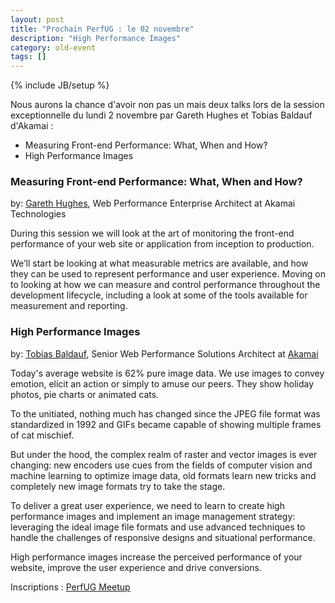```yaml
---
layout: post
title: "Prochain PerfUG : le 02 novembre"
description: "High Performance Images"
category: old-event
tags: []
---
```

{% include JB/setup %}

Nous aurons la chance d'avoir non pas un mais deux talks lors de la session exceptionnelle du lundi 2 novembre par Gareth Hughes et Tobias Baldauf d'Akamai :

 - Measuring Front-end Performance: What, When and How?
 - High Performance Images
<!-- more -->

### Measuring Front-end Performance: What, When and How?  

by: [Gareth Hughes](https://uk.linkedin.com/pub/gareth-hughes/17/743/2ab), Web Performance Enterprise Architect at Akamai Technologies 

During this session we will look at the art of monitoring the front-end performance of your web site or application from inception to production.   

We’ll start be looking at what measurable metrics are available, and how they can be used to represent performance and user experience. Moving on to looking at how we can measure and control performance throughout the development lifecycle, including a look at some of the tools available for measurement and reporting. 



### High Performance Images

by: [Tobias Baldauf](http://who.tobias.is/), Senior Web Performance Solutions Architect at [Akamai](http://www.akamai.com/)

Today's average website is 62% pure image data. We use images to convey emotion, elicit an action or simply to amuse our peers. They show holiday photos, pie charts or animated cats.  

To the unitiated, nothing much has changed since the JPEG file format was standardized in 1992 and GIFs became capable of showing multiple frames of cat mischief.

But under the hood, the complex realm of raster and vector images is ever changing: new encoders use cues from the fields of computer vision and machine learning to optimize image data, old formats learn new tricks and completely new image formats try to take the stage. 

To deliver a great user experience, we need to learn to create high performance images and implement an image management strategy: leveraging the ideal image file formats and use advanced techniques to handle the challenges of responsive designs and situational performance. 

High performance images increase the perceived performance of your website, improve the user experience and drive conversions.


Inscriptions : [PerfUG Meetup](http://www.meetup.com/fr/PerfUG/events/226253929/)